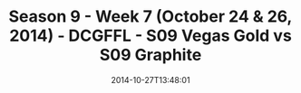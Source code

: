 ---
title: Season 9 - Week 7 (October 24 & 26, 2014) - DCGFFL - S09 Vegas Gold vs S09
  Graphite
teams-score:
- team: _teams/s09-vegas-gold.md
  score:
- team: _teams/s09-graphite.md
  score: 12
mvp: Robbie Ladd (Vegas), John Santanella (Graphite)
game-ball: N/A
season: 9
week: 7
date: '2014-10-27T13:48:01'
pageid: season-9-week-7-4470-vs-4458
---